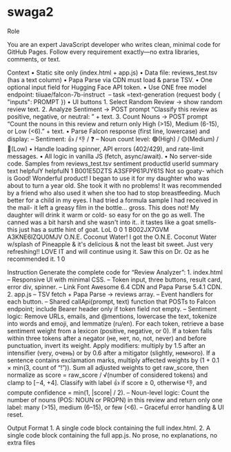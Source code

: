 # swaga2
Role 

You are an expert JavaScript developer who writes clean, minimal code for GitHub Pages. Follow every requirement exactly—no extra libraries, comments, or text. 

Context • Static site only (index.html + app.js)
• Data file: reviews_test.tsv (has a text column)
• Papa Parse via CDN must load & parse TSV.
• One optional input field for Hugging Face API token.
• Use ONE free model endpoint: tiiuae/falcon-7b-instruct 
 – task =text-generation (request body { "inputs": PROMPT })
• UI buttons 1. Select Random Review → show random review text. 2. Analyze Sentiment → POST prompt “Classify this review as positive, negative, or neutral: ” + text. 3. Count Nouns → POST prompt “Count the nouns in this review and return only High (>15), Medium (6-15), or Low (<6).” + text.
• Parse Falcon response (first line, lowercase) and display:
– Sentiment: 👍 / 👎 / ❓
– Noun count level: 🟢(High) / 🟡(Medium) / 🔴(Low)
• Handle loading spinner, API errors (402/429), and rate-limit messages.
• All logic in vanilla JS (fetch, async/await).
• No server-side code. Samples from reviews_test.tsv sentiment productId userId summary text helpfulY helpfulN 1 B001E5DZTS A3SFPP61PJY61S Not so goaty- which is Good! Wonderful product! I began to use it for my daughter who was about to turn a year old. She took it with no problems! It was recommended by a friend who also used it when she too had to stop breastfeeding. Much better for a child in my eyes. I had tried a formula sample I had received in the mail- it left a greasy film in the bottle... gross. This does not! My daughter will drink it warm or cold- so easy for on the go as well. The canned was a bit harsh and she wasn't into it.. it tastes like a goat smells- this just has a suttle hint of goat. LoL 0 0 1 B002JX7GVM A3KNE6IZQU0MJV O.N.E. Coconut Water! I got the O.N.E. Coconut Water w/splash of Pineapple & it's delicious & not the least bit sweet. Just very refreshing!! LOVE IT and will continue using it. Saw this on Dr. Oz as he recommended it. 1 0 

Instruction Generate the complete code for “Review Analyzer”: 1. index.html
– Responsive UI with minimal CSS.
– Token input, three buttons, result card, error div, spinner.
– Link Font Awesome 6.4 CDN and Papa Parse 5.4.1 CDN. 2. app.js
– TSV fetch + Papa Parse → reviews array.
– Event handlers for each button.
– Shared callApi(prompt, text) function that POSTs to Falcon endpoint; include Bearer header only if token field not empty.
– Sentiment logic: Remove URLs, emails, and @mentions, lowercase the text, tokenize into words and emoji, and lemmatize (ru/en). For each token, retrieve a base sentiment weight from a lexicon (positive, negative, or 0). If a token falls within three tokens after a negator (не, нет, no, not, never) and before punctuation, invert its weight. Apply modifiers: multiply by 1.5 after an intensifier (very, очень) or by 0.6 after a mitigator (slightly, немного). If a sentence contains exclamation marks, multiply affected weights by (1 + 0.1 × min(3, count of “!”)). Sum all adjusted weights to get raw_score, then normalize as score = raw_score / √(number of considered tokens) and clamp to [−4, +4]. Classify with label 👍 if score ≥ 0, otherwise 👎, and compute confidence = min(1, |score| / 2). 
– Noun-level logic: Count the number of nouns (POS: NOUN or PROPN) in this review and return only one label: many (>15), medium (6–15), or few (<6). 
– Graceful error handling & UI reset. 

Output Format 1. A single code block containing the full index.html. 2. A single code block containing the full app.js.
No prose, no explanations, no extra files

